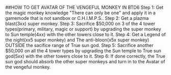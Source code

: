 ##HOW TO GET AVATAR OF THE VENGEFUL MONKEY IN BTD6
Step 1: Get the magic monkey knowledge "There can only be one" and apply it in a gamemode that is not sandbox or C.H.I.M.P.S..
Step 2: Get a plazma blast(3xx) super monkey.
Step 3: Sacrifice $50,000 on 3 of the 4 tower types(primary, military, magic or support) by upgrading the super monkey to Sun temple(4xx) with the other towers close to it.
Step 4: Get a Legend of the night(xx5 super monkey) and The anti-bloon(x5x super monkey) OUTSIDE the sacifice range of True sun god.
Step 5: Sacrifice another $50,000 on all the 4 tower types by upgrading the Sun temple to True sun god(5xx) with the other towers close to it.
Step 6: If done correctly, the True sun god should absorb the other super monkeys and turn in to the Avatar of the vengeful monkey.
